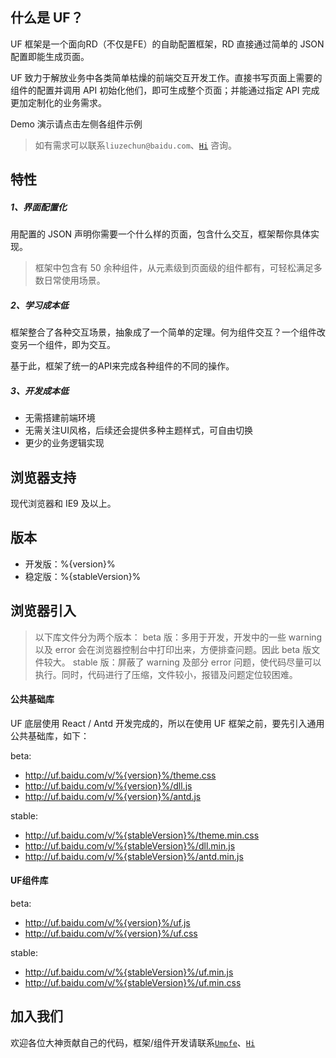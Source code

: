 ## 什么是 UF？

UF 框架是一个面向RD（不仅是FE）的自助配置框架，RD 直接通过简单的 JSON 配置即能生成页面。

UF 致力于解放业务中各类简单枯燥的前端交互开发工作。直接书写页面上需要的组件的配置并调用 API 初始化他们，即可生成整个页面；并能通过指定 API 完成更加定制化的业务需求。

Demo 演示请点击左侧各组件示例

> 如有需求可以联系`liuzechun@baidu.com`、[`Hi`](baidu://message/?id=861260447) 咨询。

## 特性

##### 1、界面配置化

用配置的 JSON 声明你需要一个什么样的页面，包含什么交互，框架帮你具体实现。

> 框架中包含有 50 余种组件，从元素级到页面级的组件都有，可轻松满足多数日常使用场景。


##### 2、学习成本低
框架整合了各种交互场景，抽象成了一个简单的定理。何为组件交互？一个组件改变另一个组件，即为交互。

基于此，框架了统一的API来完成各种组件的不同的操作。

##### 3、开发成本低
* 无需搭建前端环境
* 无需关注UI风格，后续还会提供多种主题样式，可自由切换
* 更少的业务逻辑实现



## 浏览器支持
现代浏览器和 IE9 及以上。


## 版本
* 开发版：%{version}%
* 稳定版：%{stableVersion}%


## 浏览器引入
> 以下库文件分为两个版本：
> beta 版：多用于开发，开发中的一些 warning 以及 error 会在浏览器控制台中打印出来，方便排查问题。因此 beta 版文件较大。
> stable 版：屏蔽了 warning 及部分 error 问题，使代码尽量可以执行。同时，代码进行了压缩，文件较小，报错及问题定位较困难。

#### 公共基础库

UF 底层使用 React / Antd 开发完成的，所以在使用 UF 框架之前，要先引入通用公共基础库，如下：

beta:
* http://uf.baidu.com/v/%{version}%/theme.css
* http://uf.baidu.com/v/%{version}%/dll.js
* http://uf.baidu.com/v/%{version}%/antd.js

stable:
* http://uf.baidu.com/v/%{stableVersion}%/theme.min.css
* http://uf.baidu.com/v/%{stableVersion}%/dll.min.js
* http://uf.baidu.com/v/%{stableVersion}%/antd.min.js

#### UF组件库

beta:
* http://uf.baidu.com/v/%{version}%/uf.js
* http://uf.baidu.com/v/%{version}%/uf.css

stable:
* http://uf.baidu.com/v/%{stableVersion}%/uf.min.js
* http://uf.baidu.com/v/%{stableVersion}%/uf.min.css


## 加入我们

欢迎各位大神贡献自己的代码，框架/组件开发请联系[`Umpfe`](mailto:umpfe@baidu.com?cc=liuzechun@baidu.com)、[`Hi`](baidu://message/?id=861260447)
